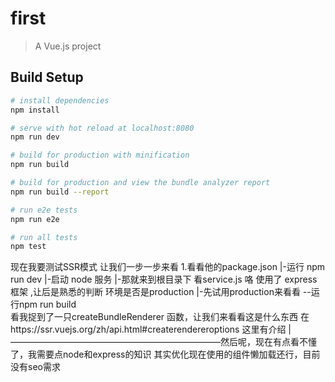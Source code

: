 # first

> A Vue.js project

## Build Setup

``` bash
# install dependencies
npm install

# serve with hot reload at localhost:8080
npm run dev

# build for production with minification
npm run build

# build for production and view the bundle analyzer report
npm run build --report

# run e2e tests
npm run e2e

# run all tests
npm test
```
现在我要测试SSR模式
让我们一步一步来看
1.看看他的package.json
  |-运行 npm run dev 
     |-启动 node 服务 
        |-那就来到根目录下 看service.js 咯  使用了 express框架 ,让后是熟悉的判断 环境是否是production 
           |-先试用production来看看 --运行npm run build  
              看我捉到了一只createBundleRenderer 函数，让我们来看看这是什么东西 在https://ssr.vuejs.org/zh/api.html#createrendereroptions 这里有介绍
              |————————————————————————然后呢，现在有点看不懂了，我需要点node和express的知识
               其实优化现在使用的组件懒加载还行，目前没有seo需求
        
